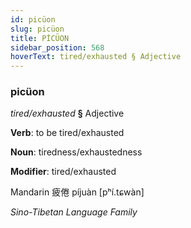 ```yaml
---
id: picüon
slug: picüon
title: PİCÜON
sidebar_position: 568
hoverText: tired/exhausted § Adjective
---
```


### picüon

*tired/exhausted* **§** Adjective

**Verb**: to be tired/exhausted

**Noun**: tiredness/exhaustedness

**Modifier**: tired/exhausted

Mandarin 疲倦 píjuàn [pʰí.tɕwàn]

*Sino-Tibetan Language Family*